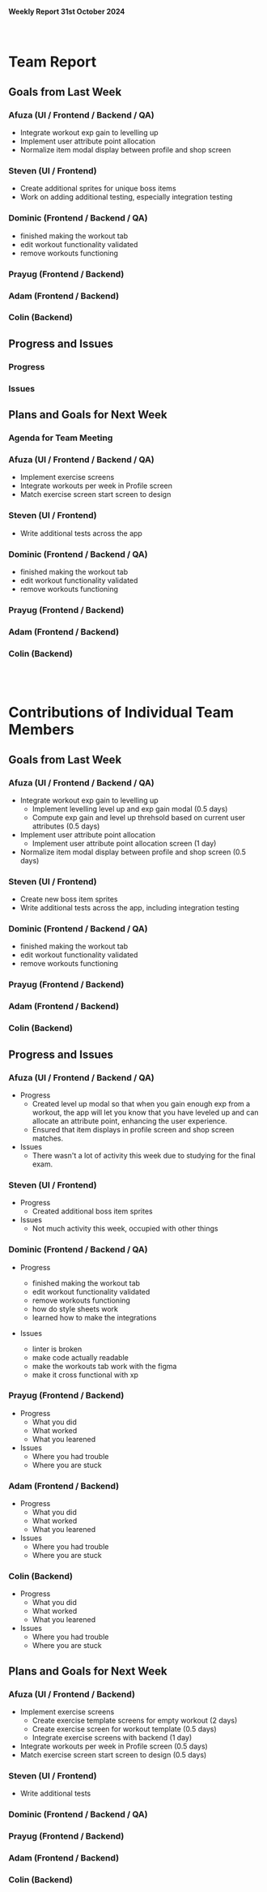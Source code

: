 #### Weekly Report 31st October 2024
<br/>

# Team Report

## Goals from Last Week

### Afuza (UI / Frontend / Backend / QA)
- Integrate workout exp gain to levelling up
- Implement user attribute point allocation
- Normalize item modal display between profile and shop screen

### Steven (UI / Frontend)
- Create additional sprites for unique boss items
- Work on adding additional testing, especially integration testing

### Dominic (Frontend / Backend / QA)
- finished making the workout tab
- edit workout functionality validated 
- remove workouts functioning


### Prayug (Frontend / Backend)


### Adam (Frontend / Backend)


### Colin (Backend)


## Progress and Issues

### Progress



### Issues



## Plans and Goals for Next Week

### Agenda for Team Meeting


### Afuza (UI / Frontend / Backend / QA)
- Implement exercise screens
- Integrate workouts per week in Profile screen
- Match exercise screen start screen to design


### Steven (UI / Frontend)
- Write additional tests across the app

### Dominic (Frontend / Backend / QA)
- finished making the workout tab
- edit workout functionality validated 
- remove workouts functioning

### Prayug (Frontend / Backend)


### Adam (Frontend / Backend)


### Colin (Backend)



<br></br>
# Contributions of Individual Team Members

## Goals from Last Week

### Afuza (UI / Frontend / Backend / QA)
- Integrate workout exp gain to levelling up
    - Implement levelling level up and exp gain modal (0.5 days)
    - Compute exp gain and level up threhsold based on current user attributes (0.5 days)
- Implement user attribute point allocation
    - Implement user attribute point allocation screen (1 day)
- Normalize item modal display between profile and shop screen (0.5 days)

### Steven (UI / Frontend)
- Create new boss item sprites
- Write additional tests across the app, including integration testing

### Dominic (Frontend / Backend / QA)
- finished making the workout tab
- edit workout functionality validated 
- remove workouts functioning

### Prayug (Frontend / Backend)


### Adam (Frontend / Backend)


### Colin (Backend)


## Progress and Issues

### Afuza (UI / Frontend / Backend / QA)
- Progress
    - Created level up modal so that when you gain enough exp from a workout, the app will let you know that you have leveled up and can allocate an attribute point, enhancing the user experience.
    - Ensured that item displays in profile screen and shop screen matches.
- Issues
    - There wasn't a lot of activity this week due to studying for the final exam.

### Steven (UI / Frontend)
- Progress
    - Created additional boss item sprites
- Issues
    - Not much activity this week, occupied with other things

### Dominic (Frontend / Backend / QA)
- Progress
    - finished making the workout tab
    - edit workout functionality validated 
    - remove workouts functioning
    - how do style sheets work
    - learned how to make the integrations

- Issues
    - linter is broken
    - make code actually readable 
    - make the workouts tab work with the figma
    - make it cross functional with xp

### Prayug (Frontend / Backend)
- Progress
    - What you did
    - What worked
    - What you learened
- Issues
    - Where you had trouble
    - Where you are stuck

### Adam (Frontend / Backend)
- Progress
    - What you did
    - What worked
    - What you learened
- Issues
    - Where you had trouble
    - Where you are stuck

### Colin (Backend)
- Progress
    - What you did
    - What worked
    - What you learened
- Issues
    - Where you had trouble
    - Where you are stuck

## Plans and Goals for Next Week

### Afuza (UI / Frontend / Backend)
- Implement exercise screens
    - Create exercise template screens for empty workout (2 days)
    - Create exercise screen for workout template (0.5 days)
    - Integrate exercise screens with backend (1 day)
- Integrate workouts per week in Profile screen (0.5 days)
- Match exercise screen start screen to design (0.5 days)

### Steven (UI / Frontend)
- Write additional tests

### Dominic (Frontend / Backend / QA)

### Prayug (Frontend / Backend)


### Adam (Frontend / Backend)


### Colin (Backend)

